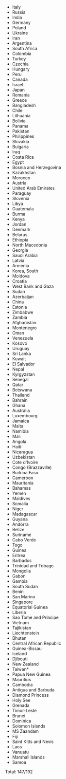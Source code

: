 * Italy
* Russia
* India
* Germany
* Poland
* Ukraine
* Iran
* Argentina
* South Africa
* Colombia
* Turkey
* Czechia
* Hungary
* Peru
* Canada
* Israel
* Japan
* Romania
* Greece
* Bangladesh
* Chile
* Lithuania
* Bolivia
* Panama
* Pakistan
* Philippines
* Slovakia
* Bulgaria
* Iraq
* Costa Rica
* Egypt
* Bosnia and Herzegovina
* Kazakhstan
* Morocco
* Austria
* United Arab Emirates
* Paraguay
* Slovenia
* Libya
* Guatemala
* Burma
* Kenya
* Jordan
* Denmark
* Belarus
* Ethiopia
* North Macedonia
* Georgia
* Saudi Arabia
* Latvia
* Armenia
* Korea, South
* Moldova
* Croatia
* West Bank and Gaza
* Sudan
* Azerbaijan
* China
* Estonia
* Zimbabwe
* Zambia
* Afghanistan
* Montenegro
* Oman
* Venezuela
* Kosovo
* Uruguay
* Sri Lanka
* Kuwait
* El Salvador
* Nepal
* Kyrgyzstan
* Senegal
* Qatar
* Botswana
* Thailand
* Bahrain
* Ghana
* Australia
* Luxembourg
* Jamaica
* Malta
* Namibia
* Mali
* Angola
* Haiti
* Nicaragua
* Uzbekistan
* Cote d'Ivoire
* Congo (Brazzaville)
* Burkina Faso
* Cameroon
* Mauritania
* Bahamas
* Yemen
* Maldives
* Somalia
* Niger
* Madagascar
* Guyana
* Andorra
* Belize
* Suriname
* Cabo Verde
* Togo
* Guinea
* Eritrea
* Barbados
* Trinidad and Tobago
* Mongolia
* Gabon
* Gambia
* South Sudan
* Benin
* San Marino
* Singapore
* Equatorial Guinea
* Liberia
* Sao Tome and Principe
* Vietnam
* Tajikistan
* Liechtenstein
* Bhutan
* Central African Republic
* Guinea-Bissau
* Iceland
* Djibouti
* New Zealand
* Taiwan*
* Papua New Guinea
* Mauritius
* Cambodia
* Antigua and Barbuda
* Diamond Princess
* Holy See
* Grenada
* Timor-Leste
* Brunei
* Dominica
* Solomon Islands
* MS Zaandam
* Fiji
* Saint Kitts and Nevis
* Laos
* Vanuatu
* Marshall Islands
* Samoa

Total: 147/192
